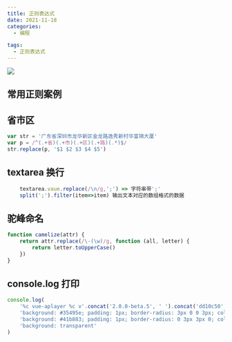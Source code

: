 ```yaml
---
title: 正则表达式
date: 2021-11-18
categories:
  - 编程

tags:
  - 正则表达式
---
```


![](https://cdn.jsdelivr.net/gh/levidc/blogImg/img/34.jpg)

<!-- more -->

## 常用正则案例

## 省市区

```js
var str = '广东省深圳市龙华新区金龙路逸秀新村华富锦大厦'
var p = /^(.+省)(.+市)(.+区)(.+路)(.*)$/
str.replace(p, '$1 $2 $3 $4 $5')
```

## textarea 换行

```js
    textarea.vaue.replace(/\n/g,';') => 字符串带';'
    split(';').filter(item=>item) 输出文本对应的数组格式的数据
```

## 驼峰命名

```js
function camelize(attr) {
	return attr.replace(/\-(\w)/g, function (all, letter) {
		return letter.toUpperCase()
	})
}
```

## console.log 打印

```js
console.log(
	'%c vue-aplayer %c v'.concat('2.0.0-beta.5', ' ').concat('dd10c50', ' %c'),
	'background: #35495e; padding: 1px; border-radius: 3px 0 0 3px; color: #fff',
	'background: #41b883; padding: 1px; border-radius: 0 3px 3px 0; color: #fff',
	'background: transparent'
)
```
